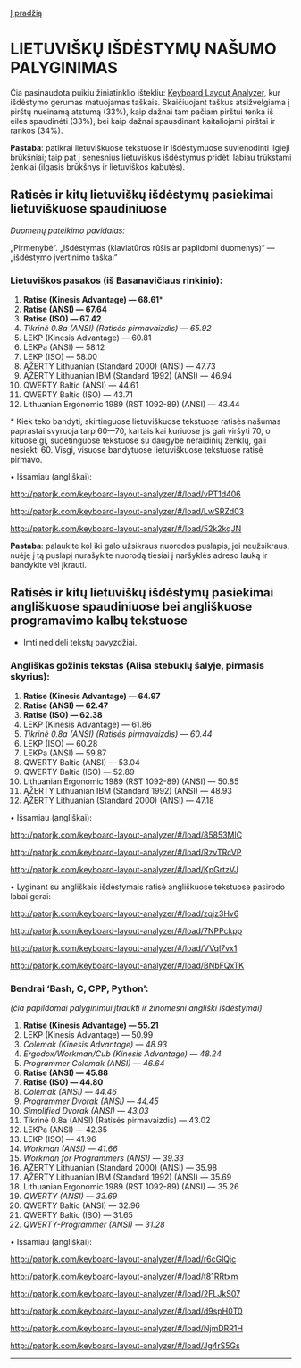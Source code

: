 [Į pradžią](../README.md)


# LIETUVIŠKŲ IŠDĖSTYMŲ NAŠUMO PALYGINIMAS

Čia pasinaudota puikiu žiniatinklio ištekliu: [Keyboard Layout Analyzer](http://patorjk.com/keyboard-layout-analyzer/#/main), kur išdėstymo gerumas matuojamas taškais. Skaičiuojant taškus atsižvelgiama į pirštų nueinamą atstumą (33%), kaip dažnai tam pačiam pirštui tenka iš eilės spaudinėti (33%), bei kaip dažnai spausdinant kaitaliojami pirštai ir rankos (34%).

__Pastaba__: patikrai lietuviškuose tekstuose ir išdėstymuose suvienodinti ilgieji brūkšniai; taip pat į senesnius lietuviškus išdėstymus pridėti labiau trūkstami ženklai (ilgasis brūkšnys ir lietuviškos kabutės).


## Ratisės ir kitų lietuviškų išdėstymų pasiekimai lietuviškuose spaudiniuose

 _Duomenų pateikimo pavidalas:_

„Pirmenybė“. „Išdėstymas (klaviatūros rūšis ar papildomi duomenys)“ — „išdėstymo įvertinimo taškai“

### Lietuviškos pasakos (iš Basanavičiaus rinkinio):

1. __Ratise (Kinesis Advantage) — 68.61__*
2. __Ratise (ANSI) — 67.64__
3. __Ratise (ISO) — 67.42__
4. _Tikrinė 0.8a (ANSI) (Ratisės pirmavaizdis) — 65.92_
5. LEKP (Kinesis Advantage) — 60.81
6. LEKPa (ANSI) — 58.12
7. LEKP (ISO) — 58.00
8. ĄŽERTY Lithuanian (Standard 2000) (ANSI) — 47.73
9. ĄŽERTY Lithuanian IBM (Standard 1992) (ANSI) — 46.94
10. QWERTY Baltic (ANSI) — 44.61
11. QWERTY Baltic (ISO) — 43.71
12. Lithuanian Ergonomic 1989 (RST 1092-89) (ANSI) — 43.44

\* Kiek teko bandyti, skirtinguose lietuviškuose tekstuose ratisės našumas paprastai svyruoja tarp 60—70, kartais kai kuriuose jis gali viršyti 70, o kituose gi, sudėtinguose tekstuose su daugybe neraidinių ženklų, gali nesiekti 60. Visgi, visuose bandytuose lietuviškuose tekstuose ratisė pirmavo.


• Išsamiau (angliškai):

http://patorjk.com/keyboard-layout-analyzer/#/load/vPT1d406

http://patorjk.com/keyboard-layout-analyzer/#/load/LwSRZd03

http://patorjk.com/keyboard-layout-analyzer/#/load/52k2kqJN

__Pastaba__: palaukite kol iki galo užsikraus nuorodos puslapis, jei neužsikraus, nuėję į tą puslapį nurašykite nuorodą tiesiai į naršyklės adreso lauką ir bandykite vėl įkrauti.


## Ratisės ir kitų lietuviškų išdėstymų pasiekimai angliškuose spaudiniuose bei angliškuose programavimo kalbų tekstuose

+ Imti nedideli tekstų pavyzdžiai.

### Angliškas gožinis tekstas (Alisa stebuklų šalyje, pirmasis skyrius):

1. __Ratise (Kinesis Advantage) — 64.97__
2. __Ratise (ANSI) — 62.47__
3. __Ratise (ISO) — 62.38__
4. LEKP (Kinesis Advantage) — 61.86
5. _Tikrinė 0.8a (ANSI) (Ratisės pirmavaizdis) — 60.44_
6. LEKP (ISO) — 60.28
7. LEKPa (ANSI) — 59.87
8. QWERTY Baltic (ANSI) — 53.04
9. QWERTY Baltic (ISO) — 52.89
10. Lithuanian Ergonomic 1989 (RST 1092-89) (ANSI) — 50.85
11. ĄŽERTY Lithuanian IBM (Standard 1992) (ANSI) — 48.93
12. ĄŽERTY Lithuanian (Standard 2000) (ANSI) — 47.18


• Išsamiau (angliškai):

http://patorjk.com/keyboard-layout-analyzer/#/load/85853MlC

http://patorjk.com/keyboard-layout-analyzer/#/load/RzvTRcVP

http://patorjk.com/keyboard-layout-analyzer/#/load/KpGrtzVJ

• Lyginant su angliškais išdėstymais ratisė angliškuose tekstuose pasirodo labai gerai:

http://patorjk.com/keyboard-layout-analyzer/#/load/zqjz3Hv6

http://patorjk.com/keyboard-layout-analyzer/#/load/7NPPckpp

http://patorjk.com/keyboard-layout-analyzer/#/load/VVql7vx1

http://patorjk.com/keyboard-layout-analyzer/#/load/BNbFQxTK


### Bendrai ‘Bash, C, CPP, Python’:

_(čia papildomai palyginimui įtraukti ir žinomesni angliški išdėstymai)_

1. __Ratise (Kinesis Advantage) — 55.21__
2. LEKP (Kinesis Advantage) — 50.99
3. _Colemak (Kinesis Advantage) — 48.93_
4. _Ergodox/Workman/Cub  (Kinesis Advantage) — 48.24_
5. _Programmer Colemak (ANSI) — 46.64_
6. __Ratise (ANSI) — 45.88__
7. __Ratise (ISO) — 44.80__
8. _Colemak (ANSI) — 44.46_
9. _Programmer Dvorak (ANSI) — 44.45_
10. _Simplified Dvorak (ANSI) — 43.03_
11. Tikrinė 0.8a (ANSI) (Ratisės pirmavaizdis) — 43.02
12. LEKPa (ANSI) — 42.35
13. LEKP (ISO) — 41.96
14. _Workman (ANSI) — 41.66_
15. _Workman for Programmers (ANSI) — 39.33_
16. ĄŽERTY Lithuanian (Standard 2000) (ANSI) — 35.98
17. ĄŽERTY Lithuanian IBM (Standard 1992) (ANSI) — 35.69
18. Lithuanian Ergonomic 1989 (RST 1092-89) (ANSI) — 35.26
19. _QWERTY (ANSI) — 33.69_
20. QWERTY Baltic (ANSI) — 32.96
21. QWERTY Baltic (ISO) — 31.65
22. _QWERTY-Programmer (ANSI) — 31.28_


• Išsamiau (angliškai):

http://patorjk.com/keyboard-layout-analyzer/#/load/r6cGlQjc

http://patorjk.com/keyboard-layout-analyzer/#/load/t81RRtxm

http://patorjk.com/keyboard-layout-analyzer/#/load/2FLJkS07

http://patorjk.com/keyboard-layout-analyzer/#/load/d9spH0T0

http://patorjk.com/keyboard-layout-analyzer/#/load/NjmDRR1H

http://patorjk.com/keyboard-layout-analyzer/#/load/Jg4rS5Gs


------------------------------
